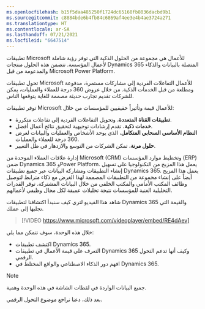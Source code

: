 ```yaml
---
ms.openlocfilehash: b15f5daa485250f1724dc65168fb8036dacbd9b1
ms.sourcegitcommit: c8884bde6b4fb84c6869af4ee3e4b4ae3724a271
ms.translationtype: HT
ms.contentlocale: ar-SA
ms.lasthandoff: 07/21/2021
ms.locfileid: "6647514"
---
```

تطبيقات Microsoft للأعمال هي مجموعة من الحلول الذكية التي توفر رؤية شاملة لأعمال المؤسسة. تتضمن هذه الحلول منتجات Dynamics 365 المتصلة بالبيانات والذكاء والمدعومة من قبل Microsoft Power Platform.

تحول تطبيقات Microsoft للأعمال التفاعلات الفردية إلى مشاركات مستمرة، مدفوعة ومطلعة من قبل الخدمات الذكية. من خلال عروض 360 درجة للعملاء والعمليات، يمكن للشركات تقديم تجارب حديثة مصممة للغاية يتوقعها الناس.

توفر تطبيقات Microsoft للأعمال قيمة وتأثيراً حقيقيين للمؤسسات من خلال:  

- **تطبيقات القناة المتعددة**، وتحويل التفاعلات الفردية إلى تفاعلات متكررة.
- **خدمات ذكية**، تقدم إرشادات توجيهية لتحقيق نتائج أعمال أفضل. 
- **النظام الأساسي السحابي المتكامل**، الذي يوحد الأشخاص والعمليات والبيانات لعرض 360 درجة للعملاء والعمليات.
- **حلول مرنة**، تمكن الشركات من التوسع والازدهار في ظل التغيير.   

إدارة علاقات العملاء الموحدة من Microsoft (CRM) وتخطيط موارد المؤسسات (ERP) ضمن Dynamics 365 وPower Platform. يعمل هذا المزيج من التكنولوجيا على تسهيل إنشاء التطبيقات ومشاركة البيانات عبر جميع تطبيقات Dynamics 365. يعمل هذا المزيج أيضاً على إنشاء مجموعة من التطبيقات المصممة لهذا الغرض مع ذكاء مترابط لتوصيل وظائف المكتب الأمامي والمكتب الخلفي من خلال البيانات المشتركة. توفر القدرات التحليلية الغنية للمؤسسات نتيجة تحليلات عميقة لكل مجال وظيفي لأعمالهم.

شاهد هذا الفيديو لترى كيف سنبدأ اكتشافنا لتطبيقات Dynamics 365 والقيمة التي تجلبها إلى عملك.

> [!VIDEO https://www.microsoft.com/videoplayer/embed/RE4dAev]

 
خلال هذه الوحدة، سوف تتمكن مما يلي:

* اكتشف تطبيقات Dynamics 365.
* التعرف على قيمة الأعمال في تطبيقات Dynamics 365 وكيف أنها تدعم التحول الرقمي.
* افهم دور الذكاء الاصطناعي والواقع المختلط في Dynamics 365.

> [!NOTE]
> جميع البيانات الواردة في لقطات الشاشة في هذه الوحدة وهمية.

بعد ذلك، دعنا نراجع موضوع التحول الرقمي.
